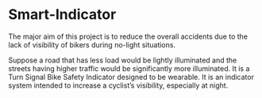 # Smart-Indicator
The major aim of this project is to reduce the overall accidents due to the lack of visibility of bikers during no-light situations. 

Suppose a road that has less load would be lightly illuminated and the streets having higher traffic would be significantly more illuminated. 
It is a Turn Signal Bike Safety Indicator designed to be wearable. It is an indicator system intended to increase a cyclist’s visibility, especially at night. 
